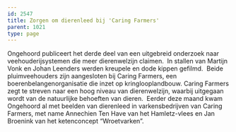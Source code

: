 ```yaml
---
id: 2547
title: Zorgen om dierenleed bij 'Caring Farmers'
parent: 1021
type: page
---
```

Ongehoord publiceert het derde deel van een uitgebreid onderzoek naar veehouderijsystemen die meer dierenwelzijn claimen.  In stallen van Martijn Vonk en Johan Leenders werden kreupele en dode kippen gefilmd.  Beide pluimveehouders zijn aangesloten bij Caring Farmers, een boerenbelangenorganisatie die inzet op kringlooplandbouw. Caring Farmers zegt te streven naar een hoog niveau van dierenwelzijn, waarbij uitgegaan wordt van de natuurlijke behoeften van dieren.  Eerder deze maand kwam Ongehoord al met beelden van dierenleed in varkensbedrijven van Caring Farmers, met name Annechien Ten Have van het Hamletz-vlees en Jan Broenink van het ketenconcept “Wroetvarken”.